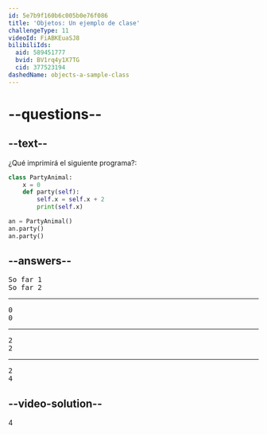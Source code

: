 ```yaml
---
id: 5e7b9f160b6c005b0e76f086
title: 'Objetos: Un ejemplo de clase'
challengeType: 11
videoId: FiABKEuaSJ8
bilibiliIds:
  aid: 589451777
  bvid: BV1rq4y1X7TG
  cid: 377523194
dashedName: objects-a-sample-class
---
```


# --questions--

## --text--

¿Qué imprimirá el siguiente programa?:

```python
class PartyAnimal:
    x = 0
    def party(self):
        self.x = self.x + 2
        print(self.x)

an = PartyAnimal()
an.party()
an.party()
```

## --answers--

<pre>
So far 1
So far 2
</pre>

---

<pre>
0
0
</pre>

---

<pre>
2
2
</pre>

---

<pre>
2
4
</pre>

## --video-solution--

4

